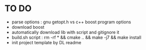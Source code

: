 # TO DO

- parse options : gnu getopt.h vs c++ boost program options
- download boost
- automatically download lib with script and gitignore it
- build.sh script : rm -rf * && cmake .. && make -j7 && make install
- init project template by DL readme
